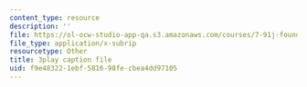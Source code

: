 ```yaml
---
content_type: resource
description: ''
file: https://ol-ocw-studio-app-qa.s3.amazonaws.com/courses/7-91j-foundations-of-computational-and-systems-biology-spring-2014/f9e483221ebf581698fecbea4dd97105_uD4-fOWeXAY.vtt
file_type: application/x-subrip
resourcetype: Other
title: 3play caption file
uid: f9e48322-1ebf-5816-98fe-cbea4dd97105
---
```

